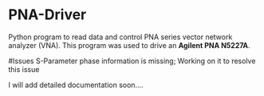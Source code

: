 # PNA-Driver
Python program to read data and control PNA series vector network analyzer (VNA).
This program was used to drive an **Agilent PNA N5227A**.

#Issues
S-Parameter phase information is missing; Working on it to resolve this issue

I will add detailed documentation soon....
